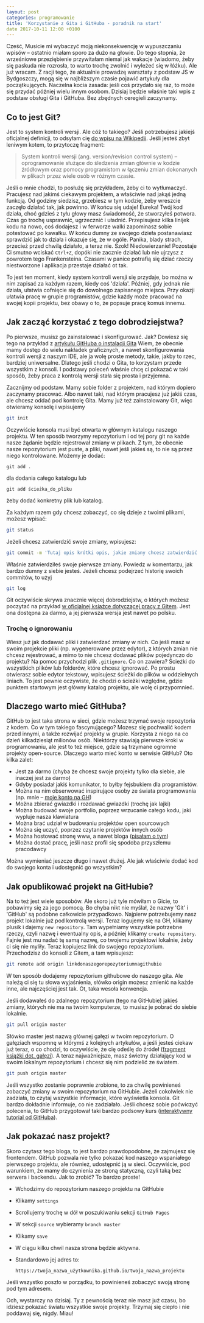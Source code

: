 ```yaml
---
layout: post
categories: programowanie
title: 'Korzystanie z Gita i GitHuba - poradnik na start'
date 2017-10-11 12:00 +0100
---
```


Cześć, Musicie mi wybaczyć moją niekonsekwencję w wypuszczaniu wpisów – ostatnio miałam sporo za dużo na głowie. Do tego stopnia, że wrześniowe przeziębienie przywitałam niemal jak wakacje (wiadomo, żeby się paskuda nie rozrosła, to warto trochę zwolnić i wyleżeć się w łóżku). Ale już wracam. Z racji tego, że aktualnie prowadzę warsztaty z podstaw JS w Bydgoszczy, mogą się w najbliższym czasie pojawić artykuły dla początkujących. Naczelna kocia zasada: jeśli coś przydało się raz, to może się przydać później wielu innym osobom. Dzisiaj będzie właśnie taki wpis z podstaw obsługi Gita i GitHuba. Bez zbędnych ceregieli zaczynamy.

## Co to jest Git?

Jest to system kontroli wersji. Ale cóż to takiego? Jeśli potrzebujesz jakiejś oficjalnej definicji, to odsyłam cię [do wpisu na Wikipedii](https://pl.wikipedia.org/wiki/System_kontroli_wersji). Jeśli jesteś zbyt leniwym kotem, to przytoczę fragment:

> System kontroli wersji (ang. version/revision control system) – oprogramowanie służące do śledzenia zmian głównie w kodzie źródłowym oraz pomocy programistom w łączeniu zmian dokonanych w plikach przez wiele osób w różnym czasie.

Jeśli o mnie chodzi, to posłużę się przykładem, żeby ci to wytłumaczyć. Pracujesz nad jakimś ciekawym projektem, a właściwie nad jakąś jedną funkcją. Od godziny siedzisz, grzebiesz w tym kodzie, żeby wreszcie zaczęło działać tak, jak powinno. W końcu się udaje! Eureka! Twój kod działa, choć gdzieś z tyłu głowy masz świadomość, że stworzyłeś potwora. Czas go trochę usprawnić, ugrzecznić i uładnić. Przepisujesz kilka linijek kodu na nowo, coś dodajesz i w ferworze walki zapominasz sobie potestować po kawałku. W końcu dumny ze swojego dzieła postanawiasz sprawdzić jak to działa i okazuje się, że w ogóle. Panika, blady strach, przecież przed chwilą działało, a teraz nie. Szok! Niedowierzanie! Pozostaje Ci smutno wciskać `Ctrl+Z`, dopóki nie zacznie działać lub nie ujrzysz z powrotem tego Frankensteina.  Czasami w panice potrafią się dziać rzeczy niestworzone i aplikacja przestaje działać ot tak. 

To jest ten moment, kiedy system kontroli wersji się przydaje, bo można w nim zapisać za każdym razem, kiedy coś 'działa'. Później, gdy jednak nie działa, ułatwia cofnięcie się do dowolnego zapisanego miejsca.  Przy okazji ułatwia pracę w grupie programistów, gdzie każdy może pracować na swojej kopii projektu, bez obawy o to, że popsuje pracę komuś innemu. 

## Jak zacząć korzystać z tego dobrodziejstwa?

Po pierwsze, musisz go zainstalować i skonfigurować. Jak? Dowiesz się tego na przykład z [artykułu GitHuba o instalacji Gita](https://help.github.com/articles/set-up-git/) Wiem, że obecnie mamy dostęp do wielu nakładek graficznych, a nawet skonfigurowania kontroli wersji z naszym IDE, ale ja wolę proste metody, takie, jakby to rzec, bardziej uniwersalne. Dlatego jeśli chodzi o Gita, to korzystam przede wszystkim z konsoli. I podstawy poleceń właśnie chcę ci pokazać w taki sposób, żeby praca z kontrolą wersji stała się prosta i przyjemna. 

Zacznijmy od podstaw. Mamy sobie folder z projektem, nad którym dopiero zaczynamy pracować. Albo nawet taki, nad którym pracujesz już jakiś czas, ale chcesz oddać pod kontrolę Gita. Mamy już też zainstalowany Git, więc otwieramy konsolę i wpisujemy

```sh
git init
```

Oczywiście konsola musi być otwarta w głównym katalogu naszego projektu. W ten sposób tworzymy repozytorium i od tej pory git na każde nasze żądanie będzie rejestrował zmiany w plikach. Z tym, że obecnie nasze repozytorium jest puste, a pliki, nawet jeśli jakieś są, to nie są przez niego kontrolowane. Możemy je dodać:

```shell
git add .
```

dla dodania całego katalogu lub

```shell
git add ścieżka_do_pliku
```

żeby dodać konkretny plik lub katalog.

Za każdym razem gdy chcesz zobaczyć, co się dzieje z twoimi plikami, możesz wpisać:

```sh
git status
```

Jeżeli chcesz zatwierdzić swoje zmiany, wpisujesz:

```sh
git commit -m 'Tutaj opis krótki opis, jakie zmiany chcesz zatwierdzić'
```

Właśnie zatwierdziłeś swoje pierwsze zmiany. Powiedz w komentarzu, jak bardzo dumny z siebie jesteś. Jeżeli chcesz podejrzeć historię swoich commitów, to użyj 

```sh
git log
```

Git oczywiście skrywa znacznie więcej dobrodziejstw, o których możesz poczytać na przykład [w oficjalnej książce dotyczącej pracy z Gitem](https://git-scm.com/book/en/v2). Jest ona dostępna za darmo, a jej pierwsza wersja jest nawet po polsku.

### Trochę o ignorowaniu

Wiesz już jak dodawać pliki i zatwierdzać zmiany w nich. Co jeśli masz w swoim projekcie pliki (np. wygenerowane przez edytor), z których zmian nie chcesz rejestrować, a mimo to nie chcesz dodawać plików pojedynczo do projektu? Na pomoc przychodzi plik `.gitignore`. Co on zawiera? Ścieżki do wszystkich plików lub folderów, które chcesz ignorować. Po prostu otwierasz sobie edytor tekstowy, wpisujesz ścieżki do plików w oddzielnych liniach. To jest pewnie oczywiste, że chodzi o ścieżki względne, gdzie punktem startowym jest główny katalog projektu, ale wolę ci przypomnieć.

## Dlaczego warto mieć GitHuba?

GitHub to jest taka strona w sieci, gdzie możesz trzymać swoje repozytoria z kodem. Co w tym takiego fascynującego? Mozesz się pochwalić kodem przed innymi, a także rozwijać projekty w grupie. Korzysta z niego na co dzień kilkadziesiąt milionów osób. Niektórzy stawiają pierwsze kroki w programowaniu, ale jest to też miejsce, gdzie są trzymane ogromne projekty open-source. Dlaczego warto mieć konto w serwisie GitHub? Oto kilka zalet:

* Jest za darmo (chyba że chcesz swoje projekty tylko dla siebie, ale inaczej jest za darmo)
* Gdyby posiadał jakiś komunikator, to byłby fejsbukiem dla programistów.
* Można na nim obserwować inspirujące osoby ze świata programowania (np. mnie – [moje konto na GH](https://github.com/korneliakobiela))
* Można zbierać gwiazdki i rozdawać gwiazdki (trochę jak lajki)
* Można budować swoje portfolio, poprzez wrzucanie całego kodu, jaki wypluje nasza klawiatura
* Można brać udział w budowaniu projektów open sourcowych
* Można się uczyć, poprzez czytanie projektów innych osób
* Można hostować stronę www, a nawet bloga ([pisałam o tym](http://kot-zrodlowy.pl/programowanie/2017/06/14/github-pages-wady-i-zalety.html))
* Można dostać pracę, jeśli nasz profil się spodoba przyszłemu pracodawcy

Można wymieniać jeszcze długo i nawet dłużej. Ale jak właściwie dodać kod do swojego konta i udostępnić go wszystkim?

## Jak opublikować projekt na GitHubie?

Na to też jest wiele sposobów. Ale skoro już tyle mówiłam o Gicie, to pobawimy się za jego pomocą. Bo chyba nikt nie myślał, że nazwy 'Git' i 'GitHub' są podobne całkowicie przypadkowo. Najpierw potrzebujemy nasz projekt lokalnie już pod kontrolą wersji. Teraz logujemy się na GH, klikamy plusik i dajemy `new repository`. Tam wypełniamy wszystkie potrzebne rzeczy, czyli nazwę i ewentualny opis, a później klikamy `create repository`.  Fajnie jest mu nadać tę samą nazwę, co twojemu projektowi lokalnie, żeby ci się nie myliły. Teraz kopiujesz link do swojego repozytorium. Przechodzisz do konsoli z Gitem, a tam wpisujesz:

```sh
git remote add origin linkdonaszegorepozytoriumnagithubie
```

W ten sposób dodajemy repozytorium githubowe do naszego gita. Ale należą ci się tu słowa wyjaśnienia, słówko origin możesz zmienić na każde inne, ale najczęściej jest tak. Ot, taka wesoła konwencja. 

Jeśli dodawałeś do zdalnego repozytorium (tego na GitHubie) jakieś zmiany, których nie ma na twoim komputerze, to musisz je pobrać do siebie lokalnie. 

```sh
git pull origin master
```

Słówko master jest nazwą głównej gałęzi w twoim repozytorium. O gałęziach wspomnę w którymś z kolejnych artykułów, a jeśli jesteś ciekaw już teraz, o co chodzi, to oczywiście, że cię odeślę do źródeł ([fragment książki dot. gałęzi](https://git-scm.com/book/en/v2/Git-Branching-Branches-in-a-Nutshell)). A teraz najważniejsze, masz świetny działający kod w swoim lokalnym repozytorium i chcesz się nim podzielić ze światem. 

```sh
git push origin master
```

Jeśli wszystko zostanie poprawnie zrobione, to za chwilę powinieneś zobaczyć zmiany w swoim repozytorium na GitHubie. Jeżeli cokolwiek nie zadziała, to czytaj wszystkie informacje, które wyświetla konsola. Git bardzo dokładnie informuje, co nie zadziałało. Jeśli chcesz sobie poćwiczyć polecenia, to GitHub przygotował taki bardzo podsowy kurs ([interaktywny tutorial od GitHuba](https://try.github.io/levels/1/challenges/1)). 

## Jak pokazać nasz projekt?

Skoro czytasz tego bloga, to jest bardzo prawdopodobne, że zajmujesz się frontendem. GitHub pozwala nie tylko pokazać kod naszego wspaniałego pierwszego projektu, ale również, udostępnić ją w sieci. Oczywiście, pod warunkiem, że mamy do czynienia ze stroną statyczną, czyli taką bez serwera i backendu. Jak to zrobić? To bardzo proste! 

* Wchodzimy do repozytorium naszego projektu na GitHubie

* Klikamy `settings `

* Scrollujemy trochę w dół w poszukiwaniu sekcji `GitHub Pages`

* W sekcji `source` wybieramy `branch master`

* Klikamy `save`

* W ciągu kilku chwil nasza strona będzie aktywna. 

* Standardowo jej adres to:

  ```http
  https://twoja_nazwa_użytkownika.github.io/twoja_nazwa_projektu
  ```

Jeśli wszystko poszło w porządku, to powinieneś zobaczyć swoją stronę pod tym adresem.

Och, wystarczy na dzisiaj. Ty z pewnością teraz nie masz już czasu, bo idziesz pokazać światu wszystkie swoje projekty. Trzymaj się ciepło i nie poddawaj się, nigdy. Miau!


